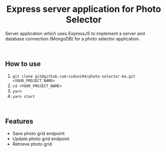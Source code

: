 <div align="center">
  <h1>
    Express server application for Photo Selector
  </h1>
</div>

Server application which uses ExpressJS to implement a server and database connection (MongoDB) for a photo selector application.

&nbsp;

## How to use

1. `git clone git@github.com:viduni94/photo-selector-be.git <YOUR_PROJECT_NAME>`
2. `cd <YOUR_PROJECT_NAME>`
3. `yarn`
4. `yarn start`

&nbsp;

## Features

- Save photo grid endpoint
- Update photo grid endpoint
- Retrieve photo grid
